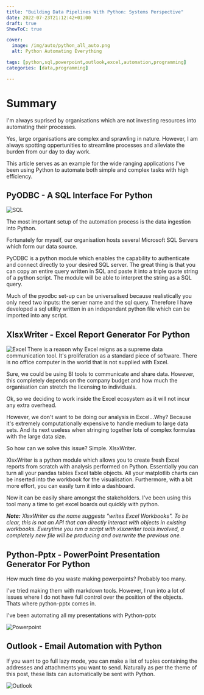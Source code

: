 ```yaml
---
title: "Building Data Pipelines With Python: Systems Perspective"
date: 2022-07-23T21:12:42+01:00
draft: true
ShowToC: true

cover:
  image: /img/auto/python_all_auto.png
  alt: Python Automating Everything

tags: [python,sql,powerpoint,outlook,excel,automation,programming]
categories: [data,programming]

---
```


# Summary
I'm always suprised by organisations which are not investing resources into automating their processes.

Yes, large organisations are complex and sprawling in nature. However, I am always spotting oppertunities to streamline processes and alleviate the burden from our day to day work.

This article serves as an example for the wide ranging applications I've been using Python to automate both simple and complex tasks with high efficiency.


## PyODBC - A SQL Interface For Python

![SQL](/img/logo/sql.png#center)


The most important setup of the automation process is the data ingestion into Python.

Fortunately for myself, our organisation hosts several Microsoft SQL Servers which form our data source.

PyODBC is a python module which enables the capability to authenticate and connect directly to your desired SQL server. The great thing is that you can copy an entire query written in SQL and paste it into a triple quote string of a python script. The module will be able to interpret the string as a SQL query.

Much of the pyodbc set-up can be universalised because realistically you only need two inputs: the server name and the sql query. Therefore I have developed a sql utility written in an independant python file which can be imported into any script.

## XlsxWriter - Excel Report Generator For Python

![Excel](/img/logo/excel.jpg#center)
There is a reason why Excel reigns as a supreme data communication tool. It's proliferation as a standard piece of software. There is no office computer in the world that is not supplied with Excel.

Sure, we could be using BI tools to communicate and share data. However, this completely depends on the company budget and how much the organisation can stretch the licensing to individuals.

Ok, so we deciding to work inside the Excel ecosystem as it will not incur any extra overhead.

However, we don't want to be doing our analysis in Excel...Why? Because it's extremely computationally expensive to handle medium to large data sets. And its next useless when stringing together lots of complex formulas with the large data size.

So how can we solve this issue? Simple. XlsxWriter.

XlsxWriter is a python module which allows you to create fresh Excel reports from scratch with analysis performed on Python. Essentially you can turn all your pandas tables Excel table objects. All your matplotlib charts can be inserted into the workbook for the visualisation. Furthermore, with a bit more effort, you can easily turn it into a dashboard.

Now it can be easily share amongst the stakeholders. I've been using this tool many a time to get excel boards out quickly with python.

***Note:** XlsxWriter as the name suggests "writes Excel Workbooks". To be clear, this is not an API that can directly interact with objects in existing workbooks. Everytime you run a script with xlsxwriter tools involved, a completely new file will be producing and overwrite the previous one.*

## Python-Pptx - PowerPoint Presentation Generator For Python

How much time do you waste making powerpoints? Probably too many.

I've tried making them with markdown tools. However, I run into a lot of issues where I do not have full control over the position of the objects. Thats where python-pptx comes in.

I've been automating all my presentations with Python-pptx

![Powerpoint](/img/logo/pptx.png#center)

## Outlook - Email Automation with Python

If you want to go full lazy mode, you can make a list of tuples containing the addresses and attachments you want to send. Naturally as per the theme of this post, these lists can automatically be sent with Python.

![Outlook](/img/logo/outlook.png#center)
